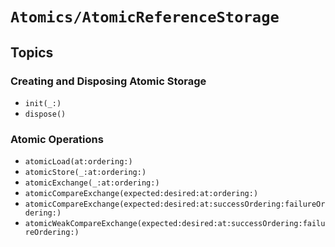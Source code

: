 # ``Atomics/AtomicReferenceStorage``

## Topics

### Creating and Disposing Atomic Storage

- ``init(_:)``
- ``dispose()``

### Atomic Operations

- ``atomicLoad(at:ordering:)``
- ``atomicStore(_:at:ordering:)``
- ``atomicExchange(_:at:ordering:)``
- ``atomicCompareExchange(expected:desired:at:ordering:)``
- ``atomicCompareExchange(expected:desired:at:successOrdering:failureOrdering:)``
- ``atomicWeakCompareExchange(expected:desired:at:successOrdering:failureOrdering:)``
